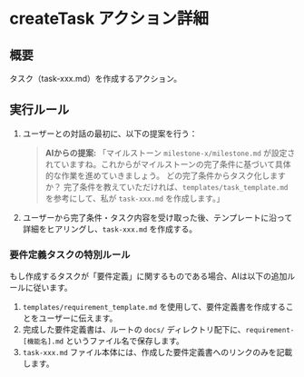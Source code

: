 # createTask アクション詳細

## 概要
タスク（task-xxx.md）を作成するアクション。

## 実行ルール
1. ユーザーとの対話の最初に、以下の提案を行う：
    > **AIからの提案:**
    > 「マイルストーン `milestone-x/milestone.md` が設定されていますね。これからがマイルストーンの完了条件に基づいて具体的な作業を進めていきましょう。
    > どの完了条件からタスク化しますか？
    > 完了条件を教えていただければ、`templates/task_template.md` を参考にして、私が `task-xxx.md` を作成します。」
2. ユーザーから完了条件・タスク内容を受け取った後、テンプレートに沿って詳細をヒアリングし、`task-xxx.md` を作成する。

### 要件定義タスクの特別ルール
もし作成するタスクが「要件定義」に関するものである場合、AIは以下の追加ルールに従います。
1.  `templates/requirement_template.md` を使用して、要件定義書を作成することをユーザーに伝えます。
2.  完成した要件定義書は、ルートの `docs/` ディレクトリ配下に、`requirement-[機能名].md` というファイル名で保存します。
3.  `task-xxx.md` ファイル本体には、作成した要件定義書へのリンクのみを記載します。
